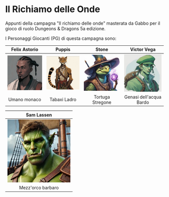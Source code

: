 # Il Richiamo delle Onde
Appunti della campagna "Il richiamo delle onde" masterata da Gabbo per il gioco di ruolo Dungeons & Dragons 5a edizione.

I Personaggi Giocanti (PG) di questa campagna sono: 

|Felix Astorio                                   |Puppis                                            |Stone                                           |Victor Vega                                                 |
|:----------------------------------------------:|:------------------------------------------------:|:----------------------------------------------:|:----------------------------------------------------------:|
|![Felix](campagna_richiamo_onde/PG/felix200.jpg)|![Puppis](campagna_richiamo_onde/PG/puppis200.jpg)|![Stone](campagna_richiamo_onde/PG/stone200.jpg)|![Victor-Vega](campagna_richiamo_onde/PG/victor-vega200.jpg)|
|Umano monaco                                    |Tabaxi Ladro                                      |Tortuga Stregone                                 |Genasi dell'acqua Bardo                                    |

|Sam Lassen                                      |
|:----------------------------------------------:|
|![Sam](campagna_richiamo_onde/PG/Sam200.jpg)       |
|Mezz'orco barbaro                               |
